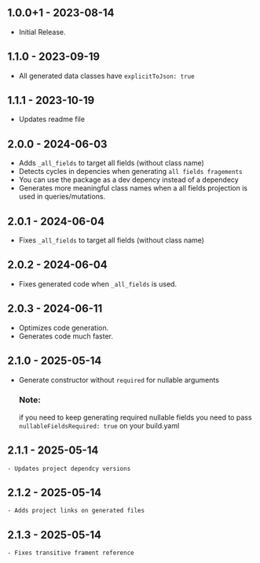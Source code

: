 ## 1.0.0+1 - 2023-08-14

- Initial Release.

## 1.1.0 - 2023-09-19

- All generated data classes have `explicitToJson: true`

## 1.1.1 - 2023-10-19

- Updates readme file

## 2.0.0 - 2024-06-03

 - Adds `_all_fields` to target all fields (without class name)
 - Detects cycles in depencies when generating `all fields fragements`
 - You can use the package as a dev depency instead of a dependecy
 - Generates more meaningful class names when a all fields projection is used in queries/mutations.

 ## 2.0.1 - 2024-06-04
  - Fixes `_all_fields` to target all fields (without class name)

 ## 2.0.2 - 2024-06-04
  - Fixes generated code when `_all_fields` is used.

 ## 2.0.3 - 2024-06-11
  - Optimizes code generation.
  - Generates code much faster.

 ## 2.1.0 - 2025-05-14
  - Generate constructor without `required` for nullable arguments
    ### Note:
    if you need to keep generating required nullable fields you need to pass `nullableFieldsRequired: true` on your build.yaml

## 2.1.1 - 2025-05-14
    - Updates project dependcy versions
## 2.1.2 - 2025-05-14
    - Adds project links on generated files
## 2.1.3 - 2025-05-14
    - Fixes transitive frament reference